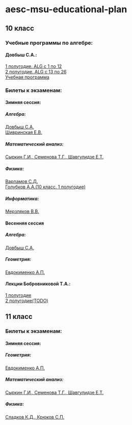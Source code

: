 # aesc-msu-educational-plan
## 10 класс  
### Учебные программы по алгебре:
#### Довбыш С.А.:     
[1 полугодие. ALG с 1 по 12](https://github.com/bas-kirill/aesc-msu-educational-plan/blob/master/%D0%90%D0%BB%D0%B3%D0%B5%D0%B1%D1%80%D0%B0/10%20%D0%BA%D0%BB%D0%B0%D1%81%D1%81.%20%D0%A3%D1%87%D0%B5%D0%B1%D0%BD%D0%B0%D1%8F%20%D0%BF%D1%80%D0%BE%D0%B3%D1%80%D0%B0%D0%BC%D0%BC%D0%B0(ALG)%20%D1%81%201%20%D0%BF%D0%BE%2012.%201%20%D0%BF%D0%BE%D0%BB%D1%83%D0%B3%D0%BE%D0%B4%D0%B8%D0%B5.zip)   
[2 полугодие. ALG с 13 по 26](https://github.com/bas-kirill/aesc-msu-educational-plan/blob/master/%D0%90%D0%BB%D0%B3%D0%B5%D0%B1%D1%80%D0%B0/10%20%D0%BA%D0%BB%D0%B0%D1%81%D1%81.%20%D0%A3%D1%87%D0%B5%D0%B1%D0%BD%D0%B0%D1%8F%20%D0%BF%D1%80%D0%BE%D0%B3%D1%80%D0%B0%D0%BC%D0%BC%D0%B0(ALG)%20%D1%81%2013%20%D0%BF%D0%BE%2026.%202%20%D0%BF%D0%BE%D0%BB%D1%83%D0%B3%D0%BE%D0%B4%D0%B8%D0%B5.zip)    
[Учебная программа](https://github.com/bas-kirill/aesc-msu-educational-plan/blob/master/%D0%90%D0%BB%D0%B3%D0%B5%D0%B1%D1%80%D0%B0/%D0%A3%D1%87%D0%B5%D0%B1%D0%BD%D0%B0%D1%8F%20%D0%BF%D1%80%D0%BE%D0%B3%D1%80%D0%B0%D0%BC%D0%BC%D0%B0%20%D0%90%D0%BB%D0%B5%D0%BA%D1%81%D0%B0%D0%BD%D0%B4%D1%80%D0%B0%20%D0%A1%D0%B5%D1%80%D0%B3%D0%B5%D0%B5%D0%B2%D0%B8%D1%87%D0%B0%20%D0%94%D0%BE%D0%B2%D0%B1%D1%8B%D1%88%D0%B0.docx)    

### Билеты к экзаменам:  
#### Зимняя сессия:  
##### Алгебра:     
[Довбыш С.А.](https://github.com/bas-kirill/aesc-msu-educational-plan/blob/master/%D0%91%D0%B8%D0%BB%D0%B5%D1%82%D1%8B/10%20%D0%BA%D0%BB%D0%B0%D1%81%D1%81.%20%D0%91%D0%B8%D0%BB%D0%B5%D1%82%D1%8B%20%D0%BF%D0%BE%20%D0%B0%D0%BB%D0%B3%D0%B5%D0%B1%D1%80%D0%B5.%201%20%D0%BF%D0%BE%D0%BB%D1%83%D0%B3%D0%BE%D0%B4%D0%B8%D0%B5.pdf)   
[Шивринская Е.В.](https://github.com/bas-kirill/aesc-msu-educational-plan/blob/master/%D0%91%D0%B8%D0%BB%D0%B5%D1%82%D1%8B/10%20%D0%BA%D0%BB%D0%B0%D1%81%D1%81.%20%D0%91%D0%B8%D0%BB%D0%B5%D1%82%D1%8B%20%D0%BF%D0%BE%20%D0%B0%D0%BB%D0%B3%D0%B5%D0%B1%D1%80%D0%B5.%201%20%D0%BF%D0%BE%D0%BB%D1%83%D0%B3%D0%BE%D0%B4%D0%B8%D0%B5.%20%D0%A8%D0%B8%D0%B2%D1%80%D0%B8%D0%BD%D1%81%D0%BA%D0%B0%D1%8F%20%D0%95.%D0%92..jpg)    
##### Математический анализ:     
[Сыркин Г.И., Семенова Т.Г., Шавгулидзе Е.Т.](https://github.com/bas-kirill/aesc-msu-educational-plan/blob/master/%D0%91%D0%B8%D0%BB%D0%B5%D1%82%D1%8B/11%20%D0%BA%D0%BB%D0%B0%D1%81%D1%81.%20%D0%91%D0%B8%D0%BB%D0%B5%D1%82%D1%8B%20%D0%BF%D0%BE%20%D0%BC%D0%B0%D1%82%20%D0%B0%D0%BD%D0%B0%D0%BB%D0%B8%D0%B7%D1%83.%201%20%D0%BF%D0%BE%D0%BB%D1%83%D0%B3%D0%BE%D0%B4%D0%B8%D0%B5.doc)     
##### Физика:      
[Варламов С.Д.](https://github.com/bas-kirill/aesc-msu-educational-plan/blob/master/%D0%91%D0%B8%D0%BB%D0%B5%D1%82%D1%8B/10%20%D0%BA%D0%BB%D0%B0%D1%81%D1%81.%20%D0%91%D0%B8%D0%BB%D0%B5%D1%82%D1%8B%20%D0%BF%D0%BE%20%D1%84%D0%B8%D0%B7%D0%B8%D0%BA%D0%B5.%201%20%D0%BF%D0%BE%D0%BB%D1%83%D0%B3%D0%BE%D0%B4%D0%B8%D0%B5.doc)   
[Голубков А.А.(10 класс. 1 полугодие)](https://github.com/bas-kirill/aesc-msu-educational-plan/blob/master/%D0%91%D0%B8%D0%BB%D0%B5%D1%82%D1%8B/10%20%D0%BA%D0%BB%D0%B0%D1%81%D1%81.%20%D0%91%D0%B8%D0%BB%D0%B5%D1%82%D1%8B%20%D0%BF%D0%BE%20%D1%84%D0%B8%D0%B7%D0%B8%D0%BA%D0%B5.%201%20%D0%BF%D0%BE%D0%BB%D1%83%D0%B3%D0%BE%D0%B4%D0%B8%D0%B5.%20%D0%93%D0%BE%D0%BB%D1%83%D0%B1%D0%BA%D0%BE%D0%B2%20%D0%90.%D0%90..pdf)    
##### Информатика:
[Мерзляков В.В.](https://github.com/bas-kirill/aesc-msu-educational-plan/blob/master/%D0%91%D0%B8%D0%BB%D0%B5%D1%82%D1%8B/10%20%D0%BA%D0%BB%D0%B0%D1%81%D1%81.%20%D0%91%D0%B8%D0%BB%D0%B5%D1%82%D1%8B%20%D0%BF%D0%BE%20%D0%B8%D0%BD%D1%84%D0%BE%D1%80%D0%BC%D0%B0%D1%82%D0%B8%D0%BA%D0%B5.%201%20%D0%BF%D0%BE%D0%BB%D1%83%D0%B3%D0%BE%D0%B4%D0%B8%D0%B5.%20%D0%9C%D0%B5%D1%80%D0%B7%D0%BB%D1%8F%D0%BA%D0%BE%D0%B2%20%D0%92.%D0%92..doc)

#### Весенняя сессия  
##### Алгебра:      
[Довбыш С.А.](https://github.com/bas-kirill/aesc-msu-educational-plan/blob/master/%D0%91%D0%B8%D0%BB%D0%B5%D1%82%D1%8B/10%20%D0%BA%D0%BB%D0%B0%D1%81%D1%81.%20%D0%91%D0%B8%D0%BB%D0%B5%D1%82%D1%8B%20%D0%BF%D0%BE%20%D0%B0%D0%BB%D0%B3%D0%B5%D0%B1%D1%80%D0%B5.%202%20%D0%BF%D0%BE%D0%BB%D1%83%D0%B3%D0%BE%D0%B4%D0%B8%D0%B5.pdf)    
##### Геометрия:      
[Евдокименко А.П.](https://github.com/bas-kirill/aesc-msu-educational-plan/blob/master/%D0%91%D0%B8%D0%BB%D0%B5%D1%82%D1%8B/10%20%D0%BA%D0%BB%D0%B0%D1%81%D1%81.%20%D0%91%D0%B8%D0%BB%D0%B5%D1%82%D1%8B%20%D0%BF%D0%BE%20%D0%B3%D0%B5%D0%BE%D0%BC%D0%B5%D1%82%D1%80%D0%B8%D0%B8.%202%20%D0%BF%D0%BE%D0%BB%D1%83%D0%B3%D0%BE%D0%B4%D0%B8%D0%B5.pdf)    

#### Лекции Бобровниковой Т.А.:   
[1 полугодие](https://github.com/bas-kirill/aesc-msu-educational-plan/blob/master/%D0%91%D0%B8%D0%BB%D0%B5%D1%82%D1%8B/%D0%94%D1%80%D0%B5%D0%B2%D0%BD%D1%8F%D1%8F%20%D0%93%D1%80%D0%B5%D1%86%D0%B8%D1%8F.%201%20%D0%BF%D0%BE%D0%BB%D1%83%D0%B3%D0%BE%D0%B4%D0%B8%D0%B5.doc)  
[2 полугодие(TODO)]() 

## 11 класс   
### Билеты к экзаменам:   
#### Зимняя сессия:   
##### Геометрия:
[Евдокименко А.П.](https://github.com/bas-kirill/aesc-msu-educational-plan/blob/master/%D0%91%D0%B8%D0%BB%D0%B5%D1%82%D1%8B/11%20%D0%BA%D0%BB%D0%B0%D1%81%D1%81.%20%D0%91%D0%B8%D0%BB%D0%B5%D1%82%D1%8B%20%D0%BF%D0%BE%20%D0%B3%D0%B5%D0%BE%D0%BC%D0%B5%D1%82%D1%80%D0%B8%D0%B8.%201%20%D0%BF%D0%BE%D0%BB%D1%83%D0%B3%D0%BE%D0%B4%D0%B8%D0%B5.doc)   
##### Математический анализ:     
[Сыркин Г.И., Семенова Т.Г., Шавгулидзе Е.Т.](https://github.com/bas-kirill/aesc-msu-educational-plan/blob/master/%D0%91%D0%B8%D0%BB%D0%B5%D1%82%D1%8B/11%20%D0%BA%D0%BB%D0%B0%D1%81%D1%81.%20%D0%91%D0%B8%D0%BB%D0%B5%D1%82%D1%8B%20%D0%BF%D0%BE%20%D0%BC%D0%B0%D1%82%20%D0%B0%D0%BD%D0%B0%D0%BB%D0%B8%D0%B7%D1%83.%201%20%D0%BF%D0%BE%D0%BB%D1%83%D0%B3%D0%BE%D0%B4%D0%B8%D0%B5.doc)   
##### Физика:    
[Сладков К.Д., Крюков С.П.](https://github.com/bas-kirill/aesc-msu-educational-plan/blob/master/%D0%91%D0%B8%D0%BB%D0%B5%D1%82%D1%8B/11%20%D0%BA%D0%BB%D0%B0%D1%81%D1%81(%D0%95%20%D0%B8%20%D0%96).%20%D0%91%D0%B8%D0%BB%D0%B5%D1%82%D1%8B%20%D0%BF%D0%BE%20%D1%84%D0%B8%D0%B7%D0%B8%D0%BA%D0%B5.%201%20%D0%BF%D0%BE%D0%BB%D1%83%D0%B3%D0%BE%D0%B4%D0%B8%D0%B5.%20%D0%A1%D0%BB%D0%B0%D0%B4%D0%BA%D0%BE%D0%B2%20%D0%9A.%D0%94.%2C%20%D0%9A%D1%80%D1%8E%D0%BA%D0%BE%D0%B2%20%D0%A1.%D0%9F..pdf)    

